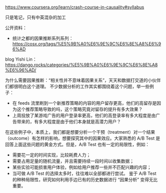 https://www.coursera.org/learn/crash-course-in-causality#syllabus

只是笔记，只有中英混杂的加工

公开资料：
- 统计之都的因果推断系列系列：https://cosx.org/tags/%E5%9B%A0%E6%9E%9C%E6%8E%A8%E6%96%AD

blog Yishi Lin：https://dango.rocks/categories/%E5%9B%A0%E6%9E%9C%E6%8E%A8%E6%96%AD/

为什么需要因果推断：“相关性并不意味着因果关系”，天天和数据打交道的小伙伴们都很明白这个道理。 不少数据分析的工作其实都围绕着这个问题，举一些例子：

- 在 feeds 流里刷到一个新推荐策略的内容的用户留存更高，他们的高留存是因为这个推荐策略导致的吗，这个策略究竟对留存的提升有多大效果？
- 上周投放了某游戏广告的用户登录率更高，他们的高登录率有多大程度是由广告带来的，有多大程度是由于他们本身就是高潜力用户？

在这些例子中，本质上，我们都是想要分析一个干预（treatment）对一个结果（outcome）有怎样的影响，想要探究其中的因果效应。大家熟悉的 A/B Test 是回答上面这些问题的黄金方式。但是，A/B Test 也有一定的局限性，例如：

- 需要花一定的时间实现，比较耗费人力；
- 需要占用足量的随机流量，并且需要持续一段时间以收集数据；
- 某些实验可能损害用户体验，例如给用户推荐一些并不匹配兴趣的内容；
- 当可做 A/B Test 的选择太多时，往往难以全部都进行尝试。
鉴于 A/B Test 的种种局限性，研究如何利用手边已有的历史数据进行 “因果分析” 变得无比重要。
